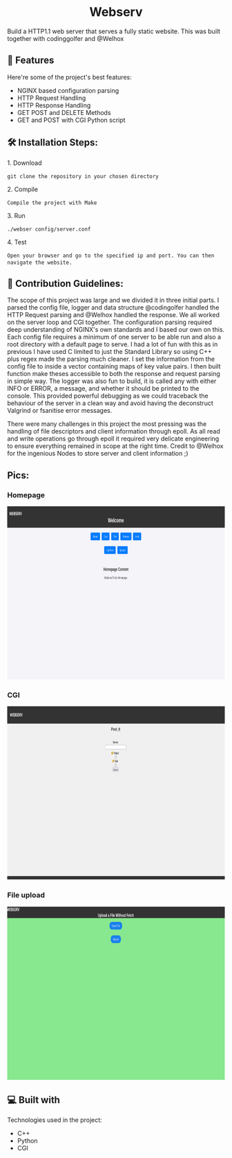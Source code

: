 <h1 align="center" id="title">Webserv</h1>

<p id="description">Build a HTTP1.1 web server that serves a fully static website. This was built together with codinggolfer and @Welhox</p>

  
  
<h2>🧐 Features</h2>

Here're some of the project's best features:

*   NGINX based configuration parsing
*   HTTP Request Handling
*   HTTP Response Handling
*   GET POST and DELETE Methods
*   GET and POST with CGI Python script

<h2>🛠️ Installation Steps:</h2>

<p>1. Download</p>

```
git clone the repository in your chosen directory
```

<p>2. Compile</p>

```
Compile the project with Make
```

<p>3. Run</p>

```
./webser config/server.conf
```

<p>4. Test</p>

```
Open your browser and go to the specified ip and port. You can then navigate the website.
```

<h2>🍰 Contribution Guidelines:</h2>

The scope of this project was large and we divided it in three initial parts. I parsed the config file, logger and data structure @codingolfer handled the HTTP Request parsing and @Welhox handled the response. 
We all worked on the server loop and CGI together. The configuration parsing required deep understanding of NGINX's own standards and I based our own on this. 
Each config file requires a minimum of one server to be able run and also a root directory with a default page to serve. 
I had a lot of fun with this as in previous I have used C limited to just the Standard Library so using C++ plus regex made the parsing much cleaner. 
I set the information from the config file to inside a vector containing maps of key value pairs. I then built function make theses accessible to both the response and request parsing in simple way.
The logger was also fun to build, it is called any with either INFO or ERROR, a message, and whether it should be printed to the console. This provided powerful debugging as we could traceback the behaviour of the server
in a clean way and avoid having the deconstruct Valgrind or fsanitise error messages.

There were many challenges in this project the most pressing was the handling of file descriptors and client information through epoll. As all read and write operations go through epoll it required very delicate engineering to ensure everything remained in scope at the right time. Credit to @Welhox for the ingenious Nodes to store server and client information ;)

<h2>Pics:</h2>
<h3>Homepage</h3>
<img src="https://github.com/tcampbel22/42_WebServ/blob/master/root/etc/Homepage.png?raw=true" alt="project-screenshot" width="600" height="400/">
<h3>CGI</h3>
<img src="https://github.com/tcampbel22/42_WebServ/blob/master/root/etc/CGI.png?raw=true" alt="project-screenshot" width="600" height="400/">
<h3>File upload</h3>
<img src="https://github.com/tcampbel22/42_WebServ/blob/master/root/etc/File%20upload.png?raw=true" alt="project-screenshot" width="600" height="400/">

  
<h2>💻 Built with</h2>

Technologies used in the project:

*   C++
*   Python
*   CGI
